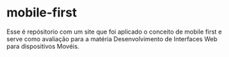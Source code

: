 # mobile-first
Esse é repósitorio com um site que foi aplicado o conceito de mobile first e serve como avaliação para a matéria Desenvolvimento de Interfaces Web para dispositivos Movéis.
